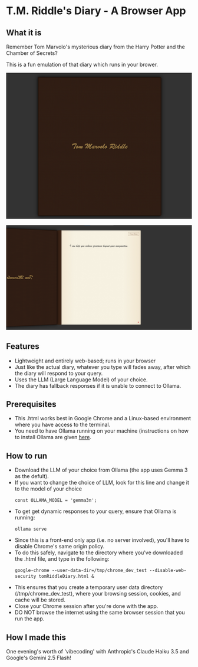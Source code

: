 # T.M. Riddle's Diary - A Browser App

## What it is 
Remember Tom Marvolo's mysterious diary from the Harry Potter and the Chamber of Secrets? 

This is a fun emulation of that diary which runs in your brower. 

![Diary Cover](https://github.com/utsav-saksena/riddle-diary-app/blob/main/DiaryCover.png)

![Inside the Diary](https://github.com/utsav-saksena/riddle-diary-app/blob/main/OpenDiaryDefaultResponse.png)


## Features
- Lightweight and entirely web-based; runs in your browser
- Just like the actual diary, whatever you type will fades away, after which the diary will respond to your query.  
- Uses the LLM (Large Language Model) of your choice.
- The diary has fallback responses if it is unable to connect to Ollama. 

## Prerequisites
- This .html works best in Google Chrome and a Linux-based environment where you have access to the terminal.
- You need to have Ollama running on your machine (instructions on how to install Ollama are given [here](https://github.com/ollama/ollama). 

## How to run 

- Download the LLM of your choice from Ollama (the app uses Gemma 3 as the defult).
- If you want to change the choice of LLM, look for this line and change it to the model of your choice
  ```
  const OLLAMA_MODEL = 'gemma3n';
  ```  
- To get get dynamic responses to your query, ensure that Ollama is running:
  ```
  ollama serve 
  ```
- Since this is a front-end only app (i.e. no server involved), you'll have to disable Chrome's same origin policy.
- To do this safely, navigate to the directory where you've downloaded the .html file, and type in the following: 
  ```
  google-chrome --user-data-dir=/tmp/chrome_dev_test --disable-web-security tomRiddleDiary.html &
  ```
- This ensures that you create a temporary user data directory (/tmp/chrome_dev_test), where your browsing session, cookies, and cache will be stored. 
- Close your Chrome session after you're done with the app. 
- DO NOT browse the internet using the same browser session that you run the app.

## How I made this 
One evening's worth of 'vibecoding' with Anthropic's Claude Haiku 3.5 and Google's Gemini 2.5 Flash! 

